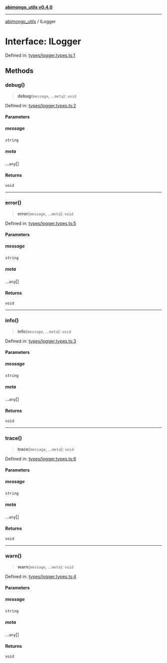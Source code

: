 [**abimongo_utils v0.4.0**](../README.md)

***

[abimongo_utils](../README.md) / ILogger

# Interface: ILogger

Defined in: [types/logger.types.ts:1](https://github.com/NodEm9/abimongo_utils/blob/a65cd6462ac155e030ff8f62ef498bb805490cbf/src/types/logger.types.ts#L1)

## Methods

### debug()

> **debug**(`message`, ...`meta`): `void`

Defined in: [types/logger.types.ts:2](https://github.com/NodEm9/abimongo_utils/blob/a65cd6462ac155e030ff8f62ef498bb805490cbf/src/types/logger.types.ts#L2)

#### Parameters

##### message

`string`

##### meta

...`any`[]

#### Returns

`void`

***

### error()

> **error**(`message`, ...`meta`): `void`

Defined in: [types/logger.types.ts:5](https://github.com/NodEm9/abimongo_utils/blob/a65cd6462ac155e030ff8f62ef498bb805490cbf/src/types/logger.types.ts#L5)

#### Parameters

##### message

`string`

##### meta

...`any`[]

#### Returns

`void`

***

### info()

> **info**(`message`, ...`meta`): `void`

Defined in: [types/logger.types.ts:3](https://github.com/NodEm9/abimongo_utils/blob/a65cd6462ac155e030ff8f62ef498bb805490cbf/src/types/logger.types.ts#L3)

#### Parameters

##### message

`string`

##### meta

...`any`[]

#### Returns

`void`

***

### trace()

> **trace**(`message`, ...`meta`): `void`

Defined in: [types/logger.types.ts:6](https://github.com/NodEm9/abimongo_utils/blob/a65cd6462ac155e030ff8f62ef498bb805490cbf/src/types/logger.types.ts#L6)

#### Parameters

##### message

`string`

##### meta

...`any`[]

#### Returns

`void`

***

### warn()

> **warn**(`message`, ...`meta`): `void`

Defined in: [types/logger.types.ts:4](https://github.com/NodEm9/abimongo_utils/blob/a65cd6462ac155e030ff8f62ef498bb805490cbf/src/types/logger.types.ts#L4)

#### Parameters

##### message

`string`

##### meta

...`any`[]

#### Returns

`void`
